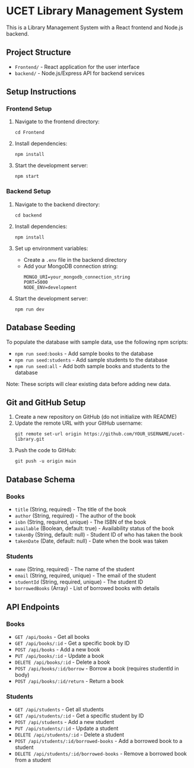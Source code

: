 # UCET Library Management System

This is a Library Management System with a React frontend and Node.js backend.

## Project Structure

- `Frontend/` - React application for the user interface
- `backend/` - Node.js/Express API for backend services

## Setup Instructions

### Frontend Setup

1. Navigate to the frontend directory:
   ```
   cd Frontend
   ```

2. Install dependencies:
   ```
   npm install
   ```

3. Start the development server:
   ```
   npm start
   ```

### Backend Setup

1. Navigate to the backend directory:
   ```
   cd backend
   ```

2. Install dependencies:
   ```
   npm install
   ```

3. Set up environment variables:
   - Create a `.env` file in the backend directory
   - Add your MongoDB connection string:
     ```
     MONGO_URI=your_mongodb_connection_string
     PORT=5000
     NODE_ENV=development
     ```

4. Start the development server:
   ```
   npm run dev
   ```

## Database Seeding

To populate the database with sample data, use the following npm scripts:

- `npm run seed:books` - Add sample books to the database
- `npm run seed:students` - Add sample students to the database
- `npm run seed:all` - Add both sample books and students to the database

Note: These scripts will clear existing data before adding new data.

## Git and GitHub Setup

1. Create a new repository on GitHub (do not initialize with README)
2. Update the remote URL with your GitHub username:
   ```
   git remote set-url origin https://github.com/YOUR_USERNAME/ucet-library.git
   ```
3. Push the code to GitHub:
   ```
   git push -u origin main
   ```

## Database Schema

### Books
- `title` (String, required) - The title of the book
- `author` (String, required) - The author of the book
- `isbn` (String, required, unique) - The ISBN of the book
- `available` (Boolean, default: true) - Availability status of the book
- `takenBy` (String, default: null) - Student ID of who has taken the book
- `takenDate` (Date, default: null) - Date when the book was taken

### Students
- `name` (String, required) - The name of the student
- `email` (String, required, unique) - The email of the student
- `studentId` (String, required, unique) - The student ID
- `borrowedBooks` (Array) - List of borrowed books with details

## API Endpoints

### Books
- `GET /api/books` - Get all books
- `GET /api/books/:id` - Get a specific book by ID
- `POST /api/books` - Add a new book
- `PUT /api/books/:id` - Update a book
- `DELETE /api/books/:id` - Delete a book
- `POST /api/books/:id/borrow` - Borrow a book (requires studentId in body)
- `POST /api/books/:id/return` - Return a book

### Students
- `GET /api/students` - Get all students
- `GET /api/students/:id` - Get a specific student by ID
- `POST /api/students` - Add a new student
- `PUT /api/students/:id` - Update a student
- `DELETE /api/students/:id` - Delete a student
- `POST /api/students/:id/borrowed-books` - Add a borrowed book to a student
- `DELETE /api/students/:id/borrowed-books` - Remove a borrowed book from a student